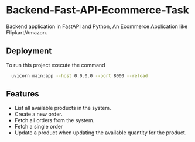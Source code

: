 
# Backend-Fast-API-Ecommerce-Task

Backend application in FastAPI and Python, An Ecommerce Application like Flipkart/Amazon.


## Deployment

To run this project execute the command

```bash
  uvicorn main:app --host 0.0.0.0 --port 8000 --reload
```

## Features

- List all available products in the system.
- Create a new order.
- Fetch all orders from the system.
- Fetch a single order
- Update a product when updating the available quantity for the product.

